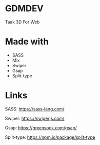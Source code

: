 # GDMDEV
Taak 3D For Web

# Made with
- SASS
- Mix
- Swiper
- Gsap
- Split-type

# Links
SASS: https://sass-lang.com/

Swiper: https://swiperjs.com/

Gsap: https://greensock.com/gsap/

Split-type: https://npm.io/package/split-type